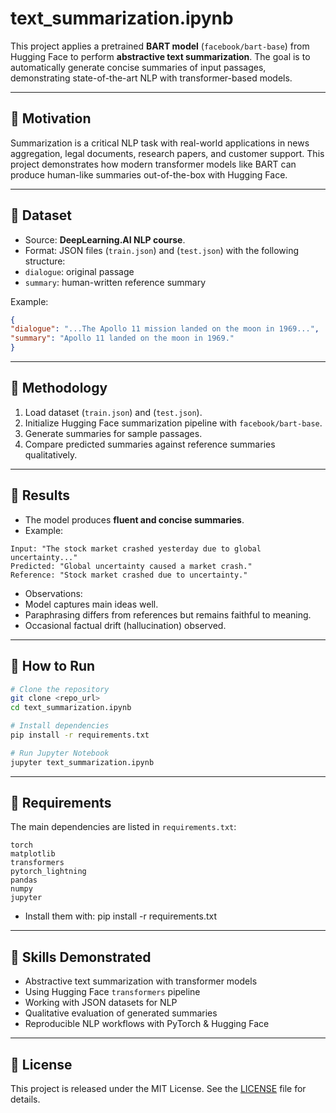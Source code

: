 # text_summarization.ipynb

This project applies a pretrained **BART model** (`facebook/bart-base`) from Hugging Face to perform **abstractive text summarization**.
The goal is to automatically generate concise summaries of input passages, demonstrating state-of-the-art NLP with transformer-based models.

---

## 🔹 Motivation
Summarization is a critical NLP task with real-world applications in news aggregation, legal documents, research papers, and customer support.
This project demonstrates how modern transformer models like BART can produce human-like summaries out-of-the-box with Hugging Face.

---

## 🔹 Dataset
- Source: **DeepLearning.AI NLP course**.
- Format: JSON files (`train.json`) and (`test.json`) with the following structure:
- `dialogue`: original passage
- `summary`: human-written reference summary


Example:
```json
{
"dialogue": "...The Apollo 11 mission landed on the moon in 1969...",
"summary": "Apollo 11 landed on the moon in 1969."
}
```
---

## 🔹 Methodology
1. Load dataset (`train.json`) and (`test.json`).
2. Initialize Hugging Face summarization pipeline with `facebook/bart-base`.
3. Generate summaries for sample passages.
4. Compare predicted summaries against reference summaries qualitatively.

---

## 🔹 Results
- The model produces **fluent and concise summaries**.
- Example:
```text
Input: "The stock market crashed yesterday due to global uncertainty..."
Predicted: "Global uncertainty caused a market crash."
Reference: "Stock market crashed due to uncertainty."
```
- Observations:
- Model captures main ideas well.
- Paraphrasing differs from references but remains faithful to meaning.
- Occasional factual drift (hallucination) observed.

---

## 🔹 How to Run
```bash
# Clone the repository
git clone <repo_url>
cd text_summarization.ipynb

# Install dependencies
pip install -r requirements.txt

# Run Jupyter Notebook
jupyter text_summarization.ipynb
```

---

## 🔹 Requirements
The main dependencies are listed in `requirements.txt`:

```
torch
matplotlib
transformers
pytorch_lightning
pandas
numpy
jupyter
```

- Install them with:
pip install -r requirements.txt


---


## 🔹 Skills Demonstrated
- Abstractive text summarization with transformer models
- Using Hugging Face `transformers` pipeline
- Working with JSON datasets for NLP
- Qualitative evaluation of generated summaries
- Reproducible NLP workflows with PyTorch & Hugging Face


---

## 🔹 License
This project is released under the MIT License. See the [LICENSE](LICENSE) file for details.

